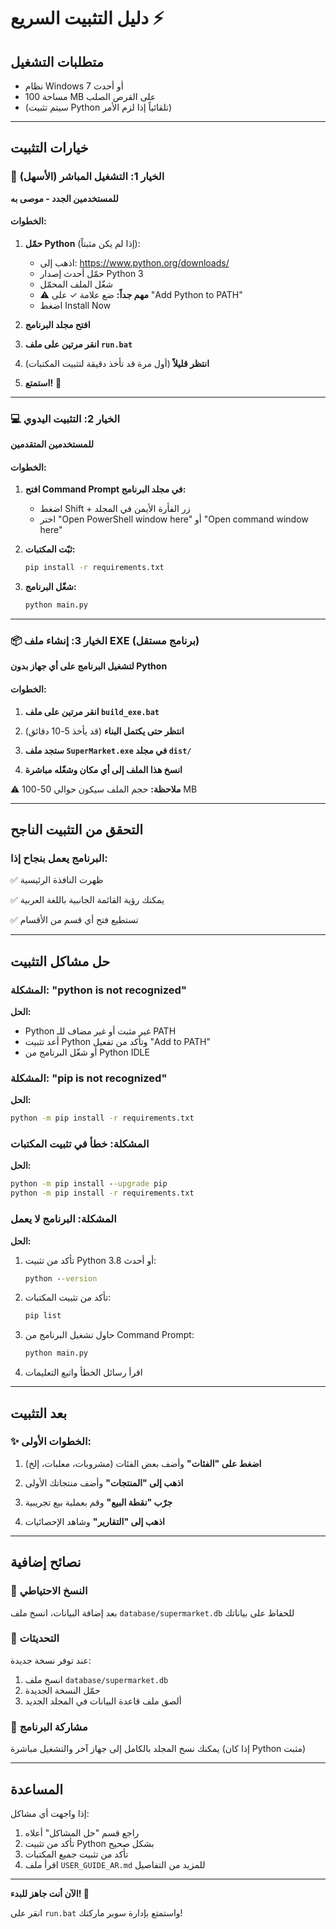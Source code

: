 # دليل التثبيت السريع ⚡

## متطلبات التشغيل

- نظام Windows 7 أو أحدث
- مساحة 100 MB على القرص الصلب
- (سيتم تثبيت Python تلقائياً إذا لزم الأمر)

---

## خيارات التثبيت

### 🚀 الخيار 1: التشغيل المباشر (الأسهل)

**للمستخدمين الجدد - موصى به**

#### الخطوات:

1. **حمّل Python** (إذا لم يكن مثبتاً):
   - اذهب إلى: https://www.python.org/downloads/
   - حمّل أحدث إصدار Python 3
   - شغّل الملف المحمّل
   - ⚠️ **مهم جداً:** ضع علامة ✓ على "Add Python to PATH"
   - اضغط Install Now

2. **افتح مجلد البرنامج**

3. **انقر مرتين على ملف `run.bat`**

4. **انتظر قليلاً** (أول مرة قد تأخذ دقيقة لتثبيت المكتبات)

5. **استمتع!** 🎉

---

### 💻 الخيار 2: التثبيت اليدوي

**للمستخدمين المتقدمين**

#### الخطوات:

1. **افتح Command Prompt في مجلد البرنامج:**
   - اضغط Shift + زر الفأرة الأيمن في المجلد
   - اختر "Open PowerShell window here" أو "Open command window here"

2. **ثبّت المكتبات:**
   ```cmd
   pip install -r requirements.txt
   ```

3. **شغّل البرنامج:**
   ```cmd
   python main.py
   ```

---

### 📦 الخيار 3: إنشاء ملف EXE (برنامج مستقل)

**لتشغيل البرنامج على أي جهاز بدون Python**

#### الخطوات:

1. **انقر مرتين على ملف `build_exe.bat`**

2. **انتظر حتى يكتمل البناء** (قد يأخذ 5-10 دقائق)

3. **ستجد ملف `SuperMarket.exe` في مجلد `dist/`**

4. **انسخ هذا الملف إلى أي مكان وشغّله مباشرة**

⚠️ **ملاحظة:** حجم الملف سيكون حوالي 50-100 MB

---

## التحقق من التثبيت الناجح

### البرنامج يعمل بنجاح إذا:

✅ ظهرت النافذة الرئيسية

✅ يمكنك رؤية القائمة الجانبية باللغة العربية

✅ تستطيع فتح أي قسم من الأقسام

---

## حل مشاكل التثبيت

### المشكلة: "python is not recognized"

**الحل:**
- Python غير مثبت أو غير مضاف للـ PATH
- أعد تثبيت Python وتأكد من تفعيل "Add to PATH"
- أو شغّل البرنامج من Python IDLE

### المشكلة: "pip is not recognized"

**الحل:**
```cmd
python -m pip install -r requirements.txt
```

### المشكلة: خطأ في تثبيت المكتبات

**الحل:**
```cmd
python -m pip install --upgrade pip
python -m pip install -r requirements.txt
```

### المشكلة: البرنامج لا يعمل

**الحل:**
1. تأكد من تثبيت Python 3.8 أو أحدث:
   ```cmd
   python --version
   ```
2. تأكد من تثبيت المكتبات:
   ```cmd
   pip list
   ```
3. حاول تشغيل البرنامج من Command Prompt:
   ```cmd
   python main.py
   ```
4. اقرأ رسائل الخطأ واتبع التعليمات

---

## بعد التثبيت

### ✨ الخطوات الأولى:

1. **اضغط على "الفئات"** وأضف بعض الفئات (مشروبات، معلبات، إلخ)

2. **اذهب إلى "المنتجات"** وأضف منتجاتك الأولى

3. **جرّب "نقطة البيع"** وقم بعملية بيع تجريبية

4. **اذهب إلى "التقارير"** وشاهد الإحصائيات

---

## نصائح إضافية

### 💾 النسخ الاحتياطي

بعد إضافة البيانات، انسخ ملف `database/supermarket.db` للحفاظ على بياناتك

### 🔄 التحديثات

عند توفر نسخة جديدة:
1. انسخ ملف `database/supermarket.db`
2. حمّل النسخة الجديدة
3. ألصق ملف قاعدة البيانات في المجلد الجديد

### 📱 مشاركة البرنامج

يمكنك نسخ المجلد بالكامل إلى جهاز آخر والتشغيل مباشرة (إذا كان Python مثبت)

---

## المساعدة

إذا واجهت أي مشاكل:

1. راجع قسم "حل المشاكل" أعلاه
2. تأكد من تثبيت Python بشكل صحيح
3. تأكد من تثبيت جميع المكتبات
4. اقرأ ملف `USER_GUIDE_AR.md` للمزيد من التفاصيل

---

**الآن أنت جاهز للبدء! 🎉**

انقر على `run.bat` واستمتع بإدارة سوبر ماركتك!
